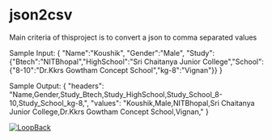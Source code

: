 # json2csv
Main criteria of thisproject is to convert a json to comma separated values

Sample Input:
{
	"Name":"Koushik",
	"Gender":"Male",
	"Study":{"Btech":"NITBhopal","HighSchool":"Sri Chaitanya Junior College","School":{"8-10":"Dr.Kkrs Gowtham Concept School","kg-8":"Vignan"}}
}

Sample Output:
{
    "headers": "Name,Gender,Study_Btech,Study_HighSchool,Study_School_8-10,Study_School_kg-8,",
    "values": "Koushik,Male,NITBhopal,Sri Chaitanya Junior College,Dr.Kkrs Gowtham Concept School,Vignan,"
}

[![LoopBack](https://github.com/strongloop/loopback-next/raw/master/docs/site/imgs/branding/Powered-by-LoopBack-Badge-(blue)-@2x.png)](http://loopback.io/)
